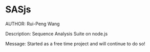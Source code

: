 SASjs
=====

AUTHOR: Rui-Peng Wang

Description: Sequence Analysis Suite on node.js


Message:
Started as a free time project and will continue to do so!



